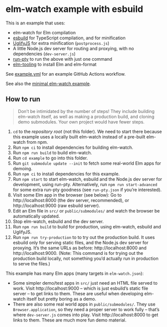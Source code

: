 # elm-watch example with esbuild

This is an example that uses:

- elm-watch for Elm compilation
- [esbuild] for TypeScript compilation, and for minification
- [UglifyJS] for extra minification (`postprocess.js`)
- A little Node.js dev server for routing and proxying, with no dependencies (`dev-server.js`)
- [run-pty] to run the above with just one command
- [elm-tooling] to install Elm and elm-format

See [example.yml] for an example GitHub Actions workflow.

See also the [minimal elm-watch example][example-minimal].

## How to run

> Don’t be intimidated by the number of steps! They include building elm-watch itself, as well as making a production build, and cloning demo submodules. Your own project would have fewer steps.

1. `cd` to the _repository root_ (not this folder). We need to start there because this example uses a locally built elm-watch instead of a pre-built elm-watch from npm.
2. Run `npm ci` to install dependencies for building elm-watch.
3. Run `npm run build` to build elm-watch.
4. Run `cd example` to go into this folder.
5. Run `git submodule update --init` to fetch some real-world Elm apps for demoing.
6. Run `npm ci` to install dependencies for this example.
7. Run `npm start` to start elm-watch, esbuild and the Node.js dev server for development, using run-pty. Alternatively, run `npm run start-advanced` for some extra run-pty goodness (see `run-pty.json` if you’re interested).
8. Visit some Elm app in the browser (see below): Go to http://localhost:8000 (the dev server, recommended), or http://localhost:9000 (raw esbuild server).
9. Edit an Elm file in `src/` or `public/submodules/` and watch the browser be automatically updated.
10. Stop elm-watch, esbuild and the dev server.
11. Run `npm run build` to build for production, using elm-watch, esbuild and UglifyJS.
12. Run `npm run try-production` to to try out the production build. It uses esbuild only for serving static files, and the Node.js dev server for proxying. It’s the same URLs as before: http://localhost:8000 and http://localhost:9000. (Note: This command is for trying out the production build locally, not something you’d actually run in production to serve the files.)

This example has many Elm apps (many targets in `elm-watch.json`):

- Some simpler demo/test apps in `src/` just need an HTML file served to work. Visit http://localhost:9000 – which is just esbuild’s static file server – to get links to them. These are useful when developing elm-watch itself but pretty boring as a demo.
- There are also some real world apps in `public/submodules/`. They use `Browser.application`, so they need a proper server to work fully – that’s where `dev-server.js` comes into play. Visit http://localhost:8000 to get links to them. These are much more fun demo material.

[elm-tooling]: https://elm-tooling.github.io/elm-tooling-cli
[esbuild]: https://esbuild.github.io/
[example-minimal]: https://github.com/lydell/elm-watch/tree/main/example-minimal
[example.yml]: https://github.com/lydell/elm-watch/blob/main/.github/workflows/example.yml
[run-pty]: https://github.com/lydell/run-pty/
[uglifyjs]: https://github.com/mishoo/UglifyJS
